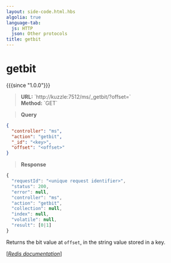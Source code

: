 ```yaml
---
layout: side-code.html.hbs
algolia: true
language-tab:
  js: HTTP
  json: Other protocols
title: getbit
---
```


# getbit

{{{since "1.0.0"}}}


<blockquote class="js">
<p>
<b>URL:</b> `http://kuzzle:7512/ms/_getbit/<key>?offset=<offset>`  
</br><b>Method:</b> `GET`
</p>
</blockquote>

<blockquote class="json">
<p>
<b>Query</b>
</p>
</blockquote>


```json
{
  "controller": "ms",
  "action": "getbit",
  "_id": "<key>",
  "offset": "<offset>"
}
```

>**Response**

```javascript
{
  "requestId": "<unique request identifier>",
  "status": 200,
  "error": null,
  "controller": "ms",
  "action": "getbit",
  "collection": null,
  "index": null,
  "volatile": null,
  "result": [0|1]
}
```

Returns the bit value at `offset`, in the string value stored in a key.

[[_Redis documentation_]](https://redis.io/commands/getbit)
